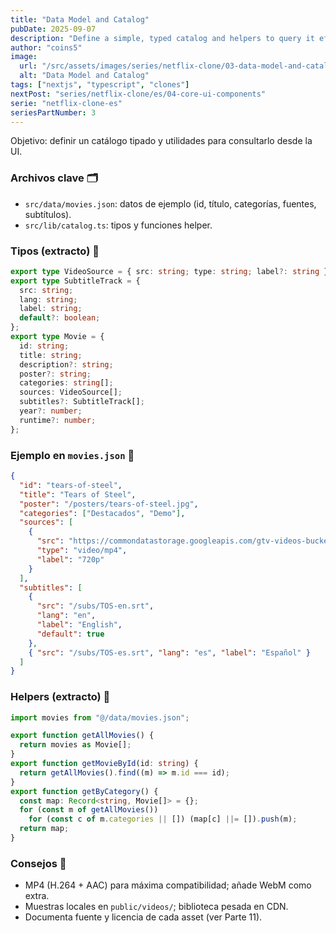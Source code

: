 ```yaml
---
title: "Data Model and Catalog"
pubDate: 2025-09-07
description: "Define a simple, typed catalog and helpers to query it efficiently from the UI."
author: "coins5"
image:
  url: "/src/assets/images/series/netflix-clone/03-data-model-and-catalog.png"
  alt: "Data Model and Catalog"
tags: ["nextjs", "typescript", "clones"]
nextPost: "series/netflix-clone/es/04-core-ui-components"
serie: "netflix-clone-es"
seriesPartNumber: 3
---
```


Objetivo: definir un catálogo tipado y utilidades para consultarlo desde la UI.

### Archivos clave 🗂️

- `src/data/movies.json`: datos de ejemplo (id, título, categorías, fuentes, subtítulos).
- `src/lib/catalog.ts`: tipos y funciones helper.

### Tipos (extracto) 📐

```ts
export type VideoSource = { src: string; type: string; label?: string };
export type SubtitleTrack = {
  src: string;
  lang: string;
  label: string;
  default?: boolean;
};
export type Movie = {
  id: string;
  title: string;
  description?: string;
  poster?: string;
  categories: string[];
  sources: VideoSource[];
  subtitles?: SubtitleTrack[];
  year?: number;
  runtime?: number;
};
```

### Ejemplo en `movies.json` 📄

```json
{
  "id": "tears-of-steel",
  "title": "Tears of Steel",
  "poster": "/posters/tears-of-steel.jpg",
  "categories": ["Destacados", "Demo"],
  "sources": [
    {
      "src": "https://commondatastorage.googleapis.com/gtv-videos-bucket/sample/TearsOfSteel.mp4",
      "type": "video/mp4",
      "label": "720p"
    }
  ],
  "subtitles": [
    {
      "src": "/subs/TOS-en.srt",
      "lang": "en",
      "label": "English",
      "default": true
    },
    { "src": "/subs/TOS-es.srt", "lang": "es", "label": "Español" }
  ]
}
```

### Helpers (extracto) 🔎

```ts
import movies from "@/data/movies.json";

export function getAllMovies() {
  return movies as Movie[];
}
export function getMovieById(id: string) {
  return getAllMovies().find((m) => m.id === id);
}
export function getByCategory() {
  const map: Record<string, Movie[]> = {};
  for (const m of getAllMovies())
    for (const c of m.categories || []) (map[c] ||= []).push(m);
  return map;
}
```

### Consejos 📝

- MP4 (H.264 + AAC) para máxima compatibilidad; añade WebM como extra.
- Muestras locales en `public/videos/`; biblioteca pesada en CDN.
- Documenta fuente y licencia de cada asset (ver Parte 11).
